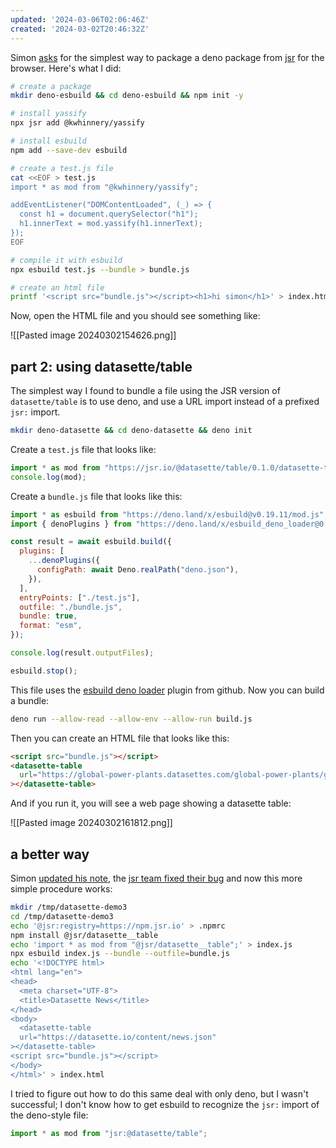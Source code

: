 ```yaml
---
updated: '2024-03-06T02:06:46Z'
created: '2024-03-02T20:46:32Z'
---
```

Simon [asks](https://til.simonwillison.net/javascript/jsr-esbuild) for the simplest way to package a deno package from [jsr](https://jsr.io/) for the browser. Here's what I did:

```bash
# create a package
mkdir deno-esbuild && cd deno-esbuild && npm init -y

# install yassify
npx jsr add @kwhinnery/yassify

# install esbuild
npm add --save-dev esbuild

# create a test.js file
cat <<EOF > test.js
import * as mod from "@kwhinnery/yassify";

addEventListener("DOMContentLoaded", (_) => {
  const h1 = document.querySelector("h1");
  h1.innerText = mod.yassify(h1.innerText);
});
EOF

# compile it with esbuild
npx esbuild test.js --bundle > bundle.js

# create an html file
printf '<script src="bundle.js"></script><h1>hi simon</h1>' > index.html
```

Now, open the HTML file and you should see something like:

![[Pasted image 20240302154626.png]]

## part 2: using datasette/table

The simplest way I found to bundle a file using the JSR version of `datasette/table` is to use deno, and use a URL import instead of a prefixed `jsr:` import.

```bash
mkdir deno-datasette && cd deno-datasette && deno init
```

Create a `test.js` file that looks like:

```js
import * as mod from "https://jsr.io/@datasette/table/0.1.0/datasette-table.js";
console.log(mod);
```

Create a `bundle.js` file that looks like this:

```js
import * as esbuild from "https://deno.land/x/esbuild@v0.19.11/mod.js";
import { denoPlugins } from "https://deno.land/x/esbuild_deno_loader@0.8.5/mod.ts";

const result = await esbuild.build({
  plugins: [
    ...denoPlugins({
      configPath: await Deno.realPath("deno.json"),
    }),
  ],
  entryPoints: ["./test.js"],
  outfile: "./bundle.js",
  bundle: true,
  format: "esm",
});

console.log(result.outputFiles);

esbuild.stop();
```

This file uses the [esbuild deno loader](https://github.com/lucacasonato/esbuild_deno_loader/tree/main) plugin from github. Now you can build a bundle:

```bash
deno run --allow-read --allow-env --allow-run build.js
```

Then you can create an HTML file that looks like this:

```html
<script src="bundle.js"></script>
<datasette-table
  url="https://global-power-plants.datasettes.com/global-power-plants/global-power-plants.json"
></datasette-table>
```

And if you run it, you will see a web page showing a datasette table:

![[Pasted image 20240302161812.png]]
## a better way

Simon [updated his note](https://til.simonwillison.net/javascript/jsr-esbuild#user-content-and-now-it-works), the [jsr team fixed their bug](https://github.com/jsr-io/jsr/pull/172) and now this more simple procedure works:

```bash
mkdir /tmp/datasette-demo3
cd /tmp/datasette-demo3
echo '@jsr:registry=https://npm.jsr.io' > .npmrc
npm install @jsr/datasette__table
echo 'import * as mod from "@jsr/datasette__table";' > index.js
npx esbuild index.js --bundle --outfile=bundle.js
echo '<!DOCTYPE html>
<html lang="en">
<head>
  <meta charset="UTF-8">
  <title>Datasette News</title>
</head>
<body>
  <datasette-table
  url="https://datasette.io/content/news.json"
></datasette-table>
<script src="bundle.js"></script>
</body>
</html>' > index.html
```

I tried to figure out how to do this same deal with only deno, but I wasn't successful; I don't know how to get esbuild to recognize the `jsr:` import of the deno-style file:

```js
import * as mod from "jsr:@datasette/table";
```